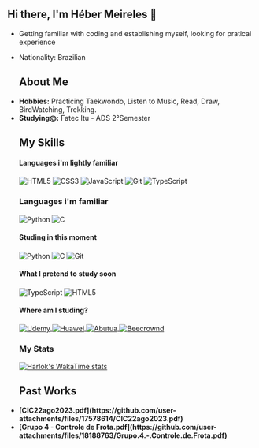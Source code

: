 
## Hi there, I'm Héber Meireles 👋


- Getting familiar with coding and establishing myself, looking for pratical experience
- Nationality: Brazilian 



  ## About Me
    <li>
      <b>Hobbies:</b> Practicing Taekwondo, Listen to Music, Read, Draw, BirdWatching, Trekking.
    </li>
    <li>
      <b>Studying@:</b>  Fatec Itu - ADS 2°Semester
    </li>
    

  ## My Skills

  #### Languages i'm lightly familiar 
      
     <div style="display: inline_block">
        <img align="center" alt="HTML5" src="https://img.shields.io/badge/HTML5-000000?style=for-the-badge&logo=html5&logoColor=white" />
        <img align="center" alt="CSS3" src="https://img.shields.io/badge/CSS3-000000?style=for-the-badge&logo=css3&logoColor=white" />
        <img align="center" alt="JavaScript" src="https://img.shields.io/badge/JavaScript-000000?style=for-the-badge&logo=javascript&logoColor=white" />
        <img align="center" alt="Git" src="https://img.shields.io/badge/GIT-000000?style=for-the-badge&logo=git&logoColor=white" />
        <img align="center" alt="TypeScript" src="https://img.shields.io/badge/TypeScript-000000?style=for-the-badge&logo=typescript&logoColor=white" />
              </div>

  ### Languages i'm familiar

    <div style="display: inline_block">
      <img align="center" alt="Python" src="https://img.shields.io/badge/python-000000?style=for-the-badge&logo=python&logoColor=white" />
      <img align="center"  alt="C" src="https://img.shields.io/badge/C-000000?style=for-the-badge&logo=C&logoColor=white" />
    </div>

  #### Studing in this moment

   <div style="display: inline_block">
     <img align="center" alt="Python" src="https://img.shields.io/badge/python-000000?style=for-the-badge&logo=python&logoColor=white" />
     <img align="center"  alt="C" src="https://img.shields.io/badge/C-000000?style=for-the-badge&logo=C&logoColor=white" />
     <img align="center" alt="Git" src="https://img.shields.io/badge/GIT-000000?style=for-the-badge&logo=git&logoColor=white" />
    </div>    
    
  #### What I pretend to study soon
  
   <div style="display: inline_block">
      <img align="center" alt="TypeScript" src="https://img.shields.io/badge/TypeScript-000000?style=for-the-badge&logo=typescript&logoColor=white" />
      <img align="center" alt="HTML5" src="https://img.shields.io/badge/HTML5-000000?style=for-the-badge&logo=html5&logoColor=white" />
   </div>



  #### Where am I studing?
   <div>
    <a href="https://www.udemy.com/course/typescript-do-basico-ao-avancado-c-react-express/learn/lecture/30091510?start=15">
    <img align="center" alt="Udemy" src="https://img.shields.io/badge/Udemy-000000?style=for-the-badge" />
    </a>
     <a href="https://fatecjd.edu.br/huawei/moodle/user/profile.php">
    <img align="center" alt="Huawei" src="https://img.shields.io/badge/Huawei-000000?style=for-the-badge" />
    </a>
     <a href="https://www.bootcampdevjr.com/">
    <img align="center" alt="Abutua" src="https://img.shields.io/badge/Abutua -000000?style=for-the-badge" />
    </a>
     <a href="https://judge.beecrowd.com/pt/profile/1015755">
    <img align="center" alt="Beecrownd" src="https://img.shields.io/badge/Beecrownd-000000?style=for-the-badge" />
    </a>
   </div>


    <div>
    
    ### My Stats
    [![Harlok's WakaTime stats](https://github-readme-stats.vercel.app/api/wakatime?username=Martins05&theme=dark&layout=compact&langs_count=5)](https://github.com/Martins-readme-stats)
    
   
    </div>

    ## Past Works
    <li>
      <b>[CIC22ago2023.pdf](https://github.com/user-attachments/files/17578614/CIC22ago2023.pdf)</b>
    </li>
    <li>
      <b>[Grupo 4 - Controle de Frota.pdf](https://github.com/user-attachments/files/18188763/Grupo.4.-.Controle.de.Frota.pdf)</b>
    </li>

<br>

